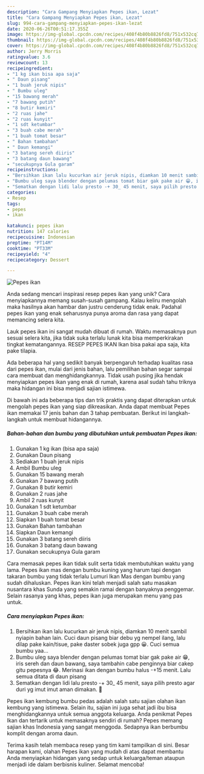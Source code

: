 ```yaml
---
description: "Cara Gampang Menyiapkan Pepes ikan, Lezat"
title: "Cara Gampang Menyiapkan Pepes ikan, Lezat"
slug: 994-cara-gampang-menyiapkan-pepes-ikan-lezat
date: 2020-06-26T00:51:17.355Z
image: https://img-global.cpcdn.com/recipes/408f4b80b8826fd8/751x532cq70/pepes-ikan-foto-resep-utama.jpg
thumbnail: https://img-global.cpcdn.com/recipes/408f4b80b8826fd8/751x532cq70/pepes-ikan-foto-resep-utama.jpg
cover: https://img-global.cpcdn.com/recipes/408f4b80b8826fd8/751x532cq70/pepes-ikan-foto-resep-utama.jpg
author: Jerry Morris
ratingvalue: 3.6
reviewcount: 13
recipeingredient:
- "1 kg ikan bisa apa saja"
- " Daun pisang"
- "1 buah jeruk nipis"
- " Bumbu uleg"
- "15 bawang merah"
- "7 bawang putih"
- "8 butir kemiri"
- "2 ruas jahe"
- "2 ruas kunyit"
- "1 sdt ketumbar"
- "3 buah cabe merah"
- "1 buah tomat besar"
- " Bahan tambahan"
- " Daun kemangi"
- "3 batang sereh diiris"
- "3 batang daun bawang"
- "secukupnya Gula garam"
recipeinstructions:
- "Bersihkan ikan lalu kucurkan air jeruk nipis, diamkan 10 menit sambil nyiapin bahan lain. Cuci daun pisang biar debu yg nempel ilang, lalu dilap pake kain/tisue, pake daster sobek juga gpp 😀. Cuci semua bumbu yaa..."
- "Bumbu uleg saya blender dengan pelumas tomat biar gak pake air 😁, iris sereh dan daun bawang, saya tambahin cabe penginnya biar cakep gitu pepesnya 😂. Merinasi ikan dengan bumbu halus -+15 menit. Lalu semua ditata di daun pisang"
- "Sematkan dengan lidi lalu presto -+ 30_ 45 menit, saya pilih presto agar duri yg imut imut aman dimakan. 🤗"
categories:
- Resep
tags:
- pepes
- ikan

katakunci: pepes ikan 
nutrition: 147 calories
recipecuisine: Indonesian
preptime: "PT14M"
cooktime: "PT33M"
recipeyield: "4"
recipecategory: Dessert

---
```



![Pepes ikan](https://img-global.cpcdn.com/recipes/408f4b80b8826fd8/751x532cq70/pepes-ikan-foto-resep-utama.jpg)

Anda sedang mencari inspirasi resep pepes ikan yang unik? Cara menyiapkannya memang susah-susah gampang. Kalau keliru mengolah maka hasilnya akan hambar dan justru cenderung tidak enak. Padahal pepes ikan yang enak seharusnya punya aroma dan rasa yang dapat memancing selera kita.

Lauk pepes ikan ini sangat mudah dibuat di rumah. Waktu memasaknya pun sesuai selera kita, jika tidak suka terlalu lunak kita bisa memperkirakan tingkat kematangannya. RESEP PEPES IKAN Ikan bisa pakai apa saja, kita pake tilapia.

Ada beberapa hal yang sedikit banyak berpengaruh terhadap kualitas rasa dari pepes ikan, mulai dari jenis bahan, lalu pemilihan bahan segar sampai cara membuat dan menghidangkannya. Tidak usah pusing jika hendak menyiapkan pepes ikan yang enak di rumah, karena asal sudah tahu triknya maka hidangan ini bisa menjadi sajian istimewa.


Di bawah ini ada beberapa tips dan trik praktis yang dapat diterapkan untuk mengolah pepes ikan yang siap dikreasikan. Anda dapat membuat Pepes ikan memakai 17 jenis bahan dan 3 tahap pembuatan. Berikut ini langkah-langkah untuk membuat hidangannya.

<!--inarticleads1-->

##### Bahan-bahan dan bumbu yang dibutuhkan untuk pembuatan Pepes ikan:

1. Gunakan 1 kg ikan (bisa apa saja)
1. Gunakan  Daun pisang
1. Sediakan 1 buah jeruk nipis
1. Ambil  Bumbu uleg
1. Gunakan 15 bawang merah
1. Gunakan 7 bawang putih
1. Gunakan 8 butir kemiri
1. Gunakan 2 ruas jahe
1. Ambil 2 ruas kunyit
1. Gunakan 1 sdt ketumbar
1. Gunakan 3 buah cabe merah
1. Siapkan 1 buah tomat besar
1. Gunakan  Bahan tambahan
1. Siapkan  Daun kemangi
1. Gunakan 3 batang sereh diiris
1. Gunakan 3 batang daun bawang
1. Gunakan secukupnya Gula garam


Cara memasak pepes ikan tidak sulit serta tidak membutuhkan waktu yang lama. Pepes ikan mas dengan bumbu kuning yang harum tapi dengan takaran bumbu yang tidak terlalu Lumuri Ikan Mas dengan bumbu yang sudah dihaluskan. Pepes ikan kini telah menjadi salah satu masakan nusantara khas Sunda yang semakin ramai dengan banyaknya penggemar. Selain rasanya yang khas, pepes ikan juga merupakan menu yang pas untuk. 

<!--inarticleads2-->

##### Cara menyiapkan Pepes ikan:

1. Bersihkan ikan lalu kucurkan air jeruk nipis, diamkan 10 menit sambil nyiapin bahan lain. Cuci daun pisang biar debu yg nempel ilang, lalu dilap pake kain/tisue, pake daster sobek juga gpp 😀. Cuci semua bumbu yaa...
1. Bumbu uleg saya blender dengan pelumas tomat biar gak pake air 😁, iris sereh dan daun bawang, saya tambahin cabe penginnya biar cakep gitu pepesnya 😂. Merinasi ikan dengan bumbu halus -+15 menit. Lalu semua ditata di daun pisang
1. Sematkan dengan lidi lalu presto -+ 30_ 45 menit, saya pilih presto agar duri yg imut imut aman dimakan. 🤗


Pepes ikan kembung bumbu pedas adalah salah satu sajian olahan ikan kembung yang istimewa. Selain itu, sajian ini juga sehat jadi ibu bisa menghidangkannya untuk semua anggota keluarga. Anda penikmat Pepes Ikan dan tertarik untuk memasaknya sendiri di rumah? Pepes memang sajian khas Indonesia yang sangat menggoda. Sedapnya ikan berbumbu komplit dengan aroma daun. 

Terima kasih telah membaca resep yang tim kami tampilkan di sini. Besar harapan kami, olahan Pepes ikan yang mudah di atas dapat membantu Anda menyiapkan hidangan yang sedap untuk keluarga/teman ataupun menjadi ide dalam berbisnis kuliner. Selamat mencoba!
